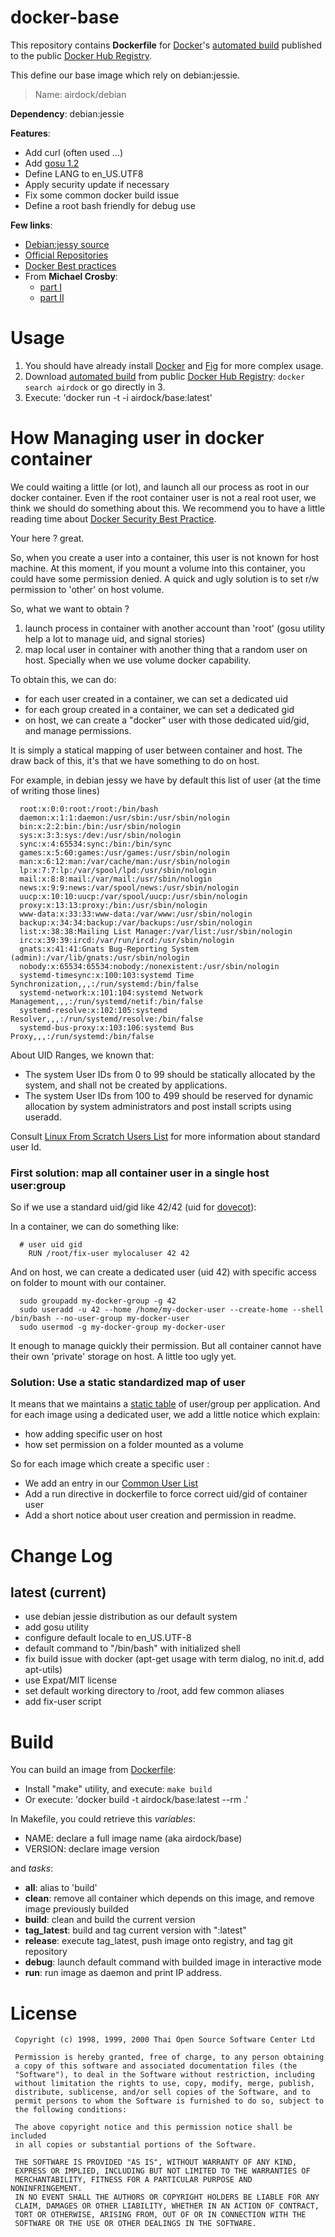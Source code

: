 # docker-base

This repository contains **Dockerfile** for [Docker](https://www.docker.com/)'s [automated build](https://registry.hub.docker.com/u/airdock/) published to the public [Docker Hub Registry](https://registry.hub.docker.com/).

This define our base image which rely on debian:jessie.

> Name: airdock/debian

**Dependency**: debian:jessie

**Features**:

 - Add curl (often used ...)
 - Add [gosu 1.2](https://github.com/tianon/gosu)
 - Define LANG to en_US.UTF8
 - Apply security update if necessary
 - Fix some common docker build issue
 - Define a root bash friendly for debug use

**Few links**:

- [Debian:jessy source](https://github.com/tianon/docker-brew-debian/tree/b6b91ab925802aff7b832127c278aba23d88d3d1/jessie)
- [Official Repositories](http://docs.docker.com/docker-hub/official_repos/)
- [Docker Best practices](http://docs.docker.com/articles/dockerfile_best-practices/)
- From **Michael Crosby**:
	- [part I](http://crosbymichael.com/dockerfile-best-practices.html)
	- [part II](http://crosbymichael.com/dockerfile-best-practices-take-2.html)


# Usage

1. You should have already install [Docker](https://www.docker.com/) and [Fig](http://www.fig.sh/) for more complex usage.
2. Download [automated build](https://registry.hub.docker.com/u/airdock/) from public [Docker Hub Registry](https://registry.hub.docker.com/):
`docker search airdock` or go directly in 3.
3. Execute: 'docker run -t -i  airdock/base:latest'



# How Managing user in docker container

We could waiting a little (or lot), and launch all our process as root in our docker container.
Even if the root container user is not a real root user, we think we should do something about this.
We recommend you to have a little reading time about [Docker Security Best Practice](http://linux-audit.com/docker-security-best-practices-for-your-vessel-and-containers/).

Your here ? great.

So, when you create a user into a container, this user is not known for host machine.
At this moment, if you mount a volume into this container, you could have some permission denied.
A quick and ugly solution is to set r/w permission to 'other' on host volume.


So, what we want to obtain ?

1. launch process in container with another account than 'root' (gosu utility help a lot to manage uid, and signal stories)
2. map local user in container with another thing that a random user on host. Specially when we use volume docker capability.

To obtain this, we can do:

- for each user created in a container, we can set a dedicated uid
- for each group created in a container, we can set a dedicated gid
- on host, we can create a "docker" user with those dedicated uid/gid, and manage permissions.

It is simply a statical mapping of user between container and host. The draw back of this, it's that we have something to do on host.

For example, in debian jessy we have by default this list of user (at the time of writing those lines)

```
  root:x:0:0:root:/root:/bin/bash
  daemon:x:1:1:daemon:/usr/sbin:/usr/sbin/nologin
  bin:x:2:2:bin:/bin:/usr/sbin/nologin
  sys:x:3:3:sys:/dev:/usr/sbin/nologin
  sync:x:4:65534:sync:/bin:/bin/sync
  games:x:5:60:games:/usr/games:/usr/sbin/nologin
  man:x:6:12:man:/var/cache/man:/usr/sbin/nologin
  lp:x:7:7:lp:/var/spool/lpd:/usr/sbin/nologin
  mail:x:8:8:mail:/var/mail:/usr/sbin/nologin
  news:x:9:9:news:/var/spool/news:/usr/sbin/nologin
  uucp:x:10:10:uucp:/var/spool/uucp:/usr/sbin/nologin
  proxy:x:13:13:proxy:/bin:/usr/sbin/nologin
  www-data:x:33:33:www-data:/var/www:/usr/sbin/nologin
  backup:x:34:34:backup:/var/backups:/usr/sbin/nologin
  list:x:38:38:Mailing List Manager:/var/list:/usr/sbin/nologin
  irc:x:39:39:ircd:/var/run/ircd:/usr/sbin/nologin
  gnats:x:41:41:Gnats Bug-Reporting System (admin):/var/lib/gnats:/usr/sbin/nologin
  nobody:x:65534:65534:nobody:/nonexistent:/usr/sbin/nologin
  systemd-timesync:x:100:103:systemd Time Synchronization,,,:/run/systemd:/bin/false
  systemd-network:x:101:104:systemd Network Management,,,:/run/systemd/netif:/bin/false
  systemd-resolve:x:102:105:systemd Resolver,,,:/run/systemd/resolve:/bin/false
  systemd-bus-proxy:x:103:106:systemd Bus Proxy,,,:/run/systemd:/bin/false
```

About UID Ranges, we known that:

- The system User IDs from 0 to 99 should be statically allocated by the system, and shall not be created by applications.
- The system User IDs from 100 to 499 should be reserved for dynamic allocation by system administrators and post install scripts using useradd.

Consult [Linux From Scratch Users List](http://www.linuxfromscratch.org/blfs/view/svn/postlfs/users.html) for more information about standard user Id.


### First solution: map all container user in a single host user:group

So if we use a standard uid/gid like 42/42 (uid for [dovecot](http://www.dovecot.org/)):

In a container, we can do something like:

```
  # user uid gid
	RUN /root/fix-user mylocaluser 42 42
```

And on host, we can create a dedicated user (uid 42) with specific access on folder to mount with our container.

```
  sudo groupadd my-docker-group -g 42
  sudo useradd -u 42 --home /home/my-docker-user --create-home --shell /bin/bash --no-user-group my-docker-user
  sudo usermod -g my-docker-group my-docker-user
```

It enough to manage quickly their permission.
But all container cannot have their own 'private' storage on host. A little too ugly yet.


### Solution: Use a static standardized map of user

It means that we maintains a [static table](https://github.com/airdock-io/docker-base/blob/master/CommonUserList.md) of user/group per application.
And for each image using a dedicated user, we add a little notice which explain:

- how adding specific user on host
- how set permission on a folder mounted as a volume


So for each image which create a specific user :

- We add an entry in our [Common User List](https://github.com/airdock-io/docker-base/blob/master/CommonUserList.md)
- Add a run directive in dockerfile to force correct uid/gid of container user
- Add a short notice about user creation and permission in readme.



# Change Log

## latest (current)

- use debian jessie distribution as our default system
- add gosu utility
- configure default locale to en_US.UTF-8
- default command to "/bin/bash" with initialized shell
- fix build issue with docker (apt-get usage with term dialog, no init.d, add apt-utils)
- use Expat/MIT license
- set default working directory to /root, add few common aliases
- add fix-user script

# Build

You can build an image from [Dockerfile](https://github.com/airdock-io/docker-base):

- Install "make" utility, and execute: `make build`
- Or execute: 'docker build -t airdock/base:latest --rm .'

In Makefile, you could retrieve this *variables*:

- NAME: declare a full image name (aka airdock/base)
- VERSION: declare image version

and *tasks*:

- **all**: alias to 'build'
- **clean**: remove all container which depends on this image, and remove image previously builded
- **build**: clean and build the current version
- **tag_latest**: build and tag current version with ":latest"
- **release**: execute tag_latest, push image onto registry, and tag git repository
- **debug**: launch default command with builded image in interactive mode
- **run**: run image as daemon and print IP address.



# License

```
 Copyright (c) 1998, 1999, 2000 Thai Open Source Software Center Ltd

 Permission is hereby granted, free of charge, to any person obtaining
 a copy of this software and associated documentation files (the
 "Software"), to deal in the Software without restriction, including
 without limitation the rights to use, copy, modify, merge, publish,
 distribute, sublicense, and/or sell copies of the Software, and to
 permit persons to whom the Software is furnished to do so, subject to
 the following conditions:

 The above copyright notice and this permission notice shall be included
 in all copies or substantial portions of the Software.

 THE SOFTWARE IS PROVIDED "AS IS", WITHOUT WARRANTY OF ANY KIND,
 EXPRESS OR IMPLIED, INCLUDING BUT NOT LIMITED TO THE WARRANTIES OF
 MERCHANTABILITY, FITNESS FOR A PARTICULAR PURPOSE AND NONINFRINGEMENT.
 IN NO EVENT SHALL THE AUTHORS OR COPYRIGHT HOLDERS BE LIABLE FOR ANY
 CLAIM, DAMAGES OR OTHER LIABILITY, WHETHER IN AN ACTION OF CONTRACT,
 TORT OR OTHERWISE, ARISING FROM, OUT OF OR IN CONNECTION WITH THE
 SOFTWARE OR THE USE OR OTHER DEALINGS IN THE SOFTWARE.
 ```
